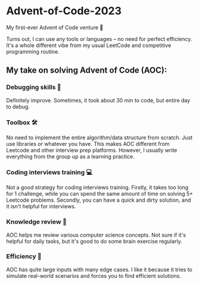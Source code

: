 # Advent-of-Code-2023
My first-ever Advent of Code venture 🚀

Turns out, I can use any tools or languages – no need for perfect efficiency. It's a whole different vibe from my usual LeetCode and competitive programming routine.

## My take on solving Advent of Code (AOC):

### Debugging skills :bug:

Definitely improve. Sometimes, it took about 30 min to code, but entire day to debug.

### Toolbox :hammer_and_wrench:

No need to implement the entire algorithm/data structure from scratch. Just use libraries or whatever you have. This makes AOC different from Leetcode and other interview prep platforms. However, I usually write everything from the group up as a learning practice.

### Coding interviews training :computer:

Not a good strategy for coding interviews training. Firstly, it takes too long for 1 challenge, while you can spend the same amount of time on solving 5+ Leetcode problems. Secondly, you can have a quick and dirty solution, and it isn't helpful for interviews.

### Knowledge review :brain:

AOC helps me review various computer science concepts. Not sure if it's helpful for daily tasks, but it's good to do some brain exercise regularly.

### Efficiency :dart:

AOC has quite large inputs with many edge cases. I like it because it tries to simulate real-world scenarios and forces you to find efficient solutions.
